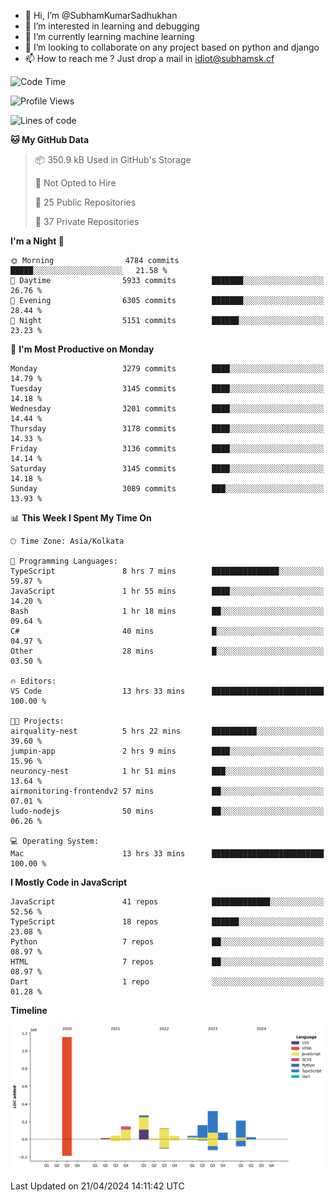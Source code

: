 - 👋 Hi, I’m @SubhamKumarSadhukhan
- 👀 I’m interested in learning and debugging
- 🌱 I’m currently learning machine learning
- 💞️ I’m looking to collaborate on any project based on python and django
- 📫 How to reach me ?
      Just drop a mail in idiot@subhamsk.cf

<!---
SubhamKumarSadhukhan/SubhamKumarSadhukhan is a ✨ special ✨ repository because its `README.md` (this file) appears on your GitHub profile.
You can click the Preview link to take a look at your changes.
--->


<!--START_SECTION:waka-->
![Code Time](http://img.shields.io/badge/Code%20Time-2%2C132%20hrs%2031%20mins-blue)

![Profile Views](http://img.shields.io/badge/Profile%20Views-0-blue)

![Lines of code](https://img.shields.io/badge/From%20Hello%20World%20I%27ve%20Written-2.6%20million%20lines%20of%20code-blue)

**🐱 My GitHub Data** 

> 📦 350.9 kB Used in GitHub's Storage 
 > 
> 🚫 Not Opted to Hire
 > 
> 📜 25 Public Repositories 
 > 
> 🔑 37 Private Repositories 
 > 
**I'm a Night 🦉** 

```text
🌞 Morning                4784 commits        █████░░░░░░░░░░░░░░░░░░░░   21.58 % 
🌆 Daytime                5933 commits        ███████░░░░░░░░░░░░░░░░░░   26.76 % 
🌃 Evening                6305 commits        ███████░░░░░░░░░░░░░░░░░░   28.44 % 
🌙 Night                  5151 commits        ██████░░░░░░░░░░░░░░░░░░░   23.23 % 
```
📅 **I'm Most Productive on Monday** 

```text
Monday                   3279 commits        ████░░░░░░░░░░░░░░░░░░░░░   14.79 % 
Tuesday                  3145 commits        ████░░░░░░░░░░░░░░░░░░░░░   14.18 % 
Wednesday                3201 commits        ████░░░░░░░░░░░░░░░░░░░░░   14.44 % 
Thursday                 3178 commits        ████░░░░░░░░░░░░░░░░░░░░░   14.33 % 
Friday                   3136 commits        ████░░░░░░░░░░░░░░░░░░░░░   14.14 % 
Saturday                 3145 commits        ████░░░░░░░░░░░░░░░░░░░░░   14.18 % 
Sunday                   3089 commits        ███░░░░░░░░░░░░░░░░░░░░░░   13.93 % 
```


📊 **This Week I Spent My Time On** 

```text
🕑︎ Time Zone: Asia/Kolkata

💬 Programming Languages: 
TypeScript               8 hrs 7 mins        ███████████████░░░░░░░░░░   59.87 % 
JavaScript               1 hr 55 mins        ████░░░░░░░░░░░░░░░░░░░░░   14.20 % 
Bash                     1 hr 18 mins        ██░░░░░░░░░░░░░░░░░░░░░░░   09.64 % 
C#                       40 mins             █░░░░░░░░░░░░░░░░░░░░░░░░   04.97 % 
Other                    28 mins             █░░░░░░░░░░░░░░░░░░░░░░░░   03.50 % 

🔥 Editors: 
VS Code                  13 hrs 33 mins      █████████████████████████   100.00 % 

🐱‍💻 Projects: 
airquality-nest          5 hrs 22 mins       ██████████░░░░░░░░░░░░░░░   39.60 % 
jumpin-app               2 hrs 9 mins        ████░░░░░░░░░░░░░░░░░░░░░   15.96 % 
neuroncy-nest            1 hr 51 mins        ███░░░░░░░░░░░░░░░░░░░░░░   13.64 % 
airmonitoring-frontendv2 57 mins             ██░░░░░░░░░░░░░░░░░░░░░░░   07.01 % 
ludo-nodejs              50 mins             ██░░░░░░░░░░░░░░░░░░░░░░░   06.26 % 

💻 Operating System: 
Mac                      13 hrs 33 mins      █████████████████████████   100.00 % 
```

**I Mostly Code in JavaScript** 

```text
JavaScript               41 repos            █████████████░░░░░░░░░░░░   52.56 % 
TypeScript               18 repos            ██████░░░░░░░░░░░░░░░░░░░   23.08 % 
Python                   7 repos             ██░░░░░░░░░░░░░░░░░░░░░░░   08.97 % 
HTML                     7 repos             ██░░░░░░░░░░░░░░░░░░░░░░░   08.97 % 
Dart                     1 repo              ░░░░░░░░░░░░░░░░░░░░░░░░░   01.28 % 
```



**Timeline**

![Lines of Code chart](https://raw.githubusercontent.com/SubhamKumarSadhukhan/SubhamKumarSadhukhan/main/assets/bar_graph.png)


 Last Updated on 21/04/2024 14:11:42 UTC
<!--END_SECTION:waka-->
